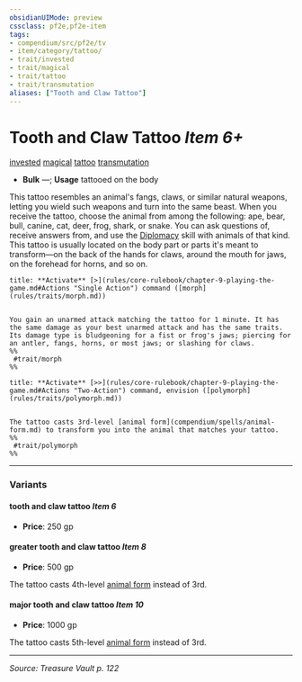```yaml
---
obsidianUIMode: preview
cssclass: pf2e,pf2e-item
tags:
- compendium/src/pf2e/tv
- item/category/tattoo/
- trait/invested
- trait/magical
- trait/tattoo
- trait/transmutation
aliases: ["Tooth and Claw Tattoo"]
---
```

# Tooth and Claw Tattoo *Item 6+*  
[invested](invested.md "Invested Item Trait")  [magical](magical.md "Magical Item Trait")  [tattoo](tattoo-lowg.md "Tattoo Item Trait")  [transmutation](transmutation.md "Transmutation School Trait")  

- **Bulk** —; **Usage** tattooed on the body

This tattoo resembles an animal's fangs, claws, or similar natural weapons, letting you wield such weapons and turn into the same beast. When you receive the tattoo, choose the animal from among the following: ape, bear, bull, canine, cat, deer, frog, shark, or snake. You can ask questions of, receive answers from, and use the [Diplomacy](skills.md#Diplomacy) skill with animals of that kind. This tattoo is usually located on the body part or parts it's meant to transform—on the back of the hands for claws, around the mouth for jaws, on the forehead for horns, and so on.

```ad-embed-ability
title: **Activate** [>](rules/core-rulebook/chapter-9-playing-the-game.md#Actions "Single Action") command ([morph](rules/traits/morph.md))


You gain an unarmed attack matching the tattoo for 1 minute. It has the same damage as your best unarmed attack and has the same traits. Its damage type is bludgeoning for a fist or frog's jaws; piercing for an antler, fangs, horns, or most jaws; or slashing for claws.  
%%
 #trait/morph 
%%
```

```ad-embed-ability
title: **Activate** [>>](rules/core-rulebook/chapter-9-playing-the-game.md#Actions "Two-Action") command, envision ([polymorph](rules/traits/polymorph.md))


The tattoo casts 3rd-level [animal form](compendium/spells/animal-form.md) to transform you into the animal that matches your tattoo.  
%%
 #trait/polymorph 
%%
```

---

### Variants

#### tooth and claw tattoo *Item 6*

- **Price**: 250 gp

#### greater tooth and claw tattoo *Item 8*

- **Price**: 500 gp

The tattoo casts 4th-level [animal form](animal-form.md) instead of 3rd.

#### major tooth and claw tattoo *Item 10*

- **Price**: 1000 gp

The tattoo casts 5th-level [animal form](animal-form.md) instead of 3rd.

---
*Source: Treasure Vault p. 122*